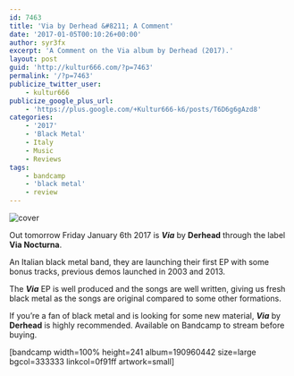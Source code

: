 ```yaml
---
id: 7463
title: 'Via by Derhead &#8211; A Comment'
date: '2017-01-05T00:10:26+00:00'
author: syr3fx
excerpt: 'A Comment on the Via album by Derhead (2017).'
layout: post
guid: 'http://kultur666.com/?p=7463'
permalink: '/?p=7463'
publicize_twitter_user:
    - kultur666
publicize_google_plus_url:
    - 'https://plus.google.com/+Kultur666-k6/posts/T6D6g6gAzd8'
categories:
    - '2017'
    - 'Black Metal'
    - Italy
    - Music
    - Reviews
tags:
    - bandcamp
    - 'black metal'
    - review
---
```


![cover](http://localhost:8080/wp-content/uploads/2017/01/cover.jpg)

Out tomorrow Friday January 6th 2017 is ***Via*** by **Derhead** through the label **Via Nocturna**.

An Italian black metal band, they are launching their first EP with some bonus tracks, previous demos launched in 2003 and 2013.

The ***Via*** EP is well produced and the songs are well written, giving us fresh black metal as the songs are original compared to some other formations.

If you’re a fan of black metal and is looking for some new material, ***Via*** by **Derhead** is highly recommended. Available on Bandcamp to stream before buying.

\[bandcamp width=100% height=241 album=190960442 size=large bgcol=333333 linkcol=0f91ff artwork=small\]